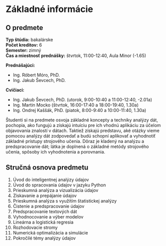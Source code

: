 # Základné informácie 

## O predmete

**Typ štúdia:** bakalárske  
**Počet kreditov:** 6  
**Semester:** zimný     
**Čas a miestnosť prednášky:**  štvrtok, 11:00-12:40, Aula Minor (-1.65)     

**Prednášajúci:** 
* Ing. Róbert Móro, PhD. 
* Ing. Jakub Ševcech, PhD.  

**Cvičiaci:**
* Ing. Jakub Ševcech, PhD. (utorok, 9:00-10:40 a 11:00-12:40, -2.01a)
* Ing. Martin Mocko (štvrtok, 16:00-17:40 a 18:00-19:40, 1.30a) 
* Ing. Ondrej Kaššák, PhD. (piatok, 8:00-9:40 a 10:00-11:40, 1.30a)

Študenti si na predmete osvoja základné koncepty a techniky analýzy dát, pochopia, ako fungujú a získajú intuíciu pre ich vhodnú aplikáciu za účelom objavovania znalostí v dátach. Taktiež získajú predstavu, aké otázky vieme pomocou analýzy dát zodpovedať a budú schopní aplikovať a vyhodnotiť základné prístupy strojového učenia. Dôraz je kladený na analýzu a predspracovanie dát; látka je doplnená o základné metódy strojového učenia, spôsoby ich vyhodnotenia a porovnania.

## Stručná osnova predmetu

1. Úvod do inteligentnej analýzy údajov
2. Úvod do spracovania údajov v jazyku Python
3. Prieskumná analýza a vizualizácia údajov
4. Získavanie a prepájanie údajov
5. Prieskumná analýza s využitím štatistickej analýzy
6. Čistenie a predspracovanie údajov
7. Predspracovanie textových dát
8. Vyhodnocovanie a výber modelov
9. Lineárna a logistická regresia
10. Rozhodovacie stromy
11. Numerická optimalizácia a simulácie
12. Pokročilé témy analýzy údajov